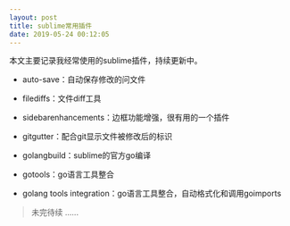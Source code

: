 ```yaml
---
layout: post
title: sublime常用插件
date: 2019-05-24 00:12:05
---
```


本文主要记录我经常使用的sublime插件，持续更新中。


- auto-save：自动保存修改的问文件

- filediffs：文件diff工具

- sidebarenhancements：边框功能增强，很有用的一个插件

- gitgutter：配合git显示文件被修改后的标识

- golangbuild：sublime的官方go编译

- gotools：go语言工具整合

- golang tools integration：go语言工具整合，自动格式化和调用goimports

> 未完待续 ......

